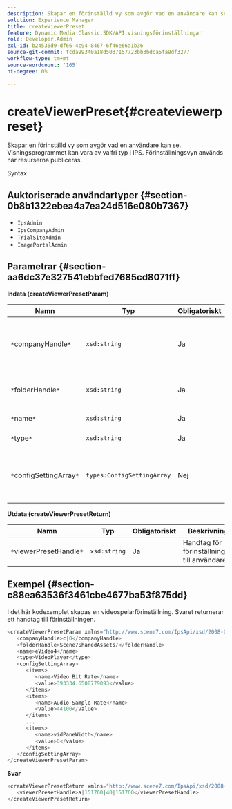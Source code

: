 ```yaml
---
description: Skapar en förinställd vy som avgör vad en användare kan se. Visningsprogrammet kan vara av valfri typ i IPS. Förinställningsvyn används när resurserna publiceras.
solution: Experience Manager
title: createViewerPreset
feature: Dynamic Media Classic,SDK/API,visningsförinställningar
role: Developer,Admin
exl-id: b24536d9-df66-4c94-8467-6f46e66a1b36
source-git-commit: fcda99340a18d5037157723bb3bdca5fa9df3277
workflow-type: tm+mt
source-wordcount: '165'
ht-degree: 0%

---
```


# createViewerPreset{#createviewerpreset}

Skapar en förinställd vy som avgör vad en användare kan se. Visningsprogrammet kan vara av valfri typ i IPS. Förinställningsvyn används när resurserna publiceras.

Syntax

## Auktoriserade användartyper {#section-0b8b1322ebea4a7ea24d516e080b7367}

* `IpsAdmin`
* `IpsCompanyAdmin`
* `TrialSiteAdmin`
* `ImagePortalAdmin`

## Parametrar {#section-aa6dc37e327541ebbfed7685cd8071ff}

**Indata (createViewerPresetParam)**

| Namn | Typ | Obligatoriskt | Beskrivning |
|---|---|---|---|
| `*`companyHandle`*` | `xsd:string` | Ja | Handtaget för det företag som innehåller visningsprogrammets förinställningar och resurser. |
| `*`folderHandle`*` | `xsd:string` | Ja | Hanteringen av mappen som innehåller resurserna. |
| `*`name`*` | `xsd:string` | Ja | Namn på visningsprogram. |
| `*`type`*` | `xsd:string` | Ja | Typ av visningsprogram. |
| `*`configSettingArray`*` | `types:ConfigSettingArray` | Nej | En array som innehåller namn, värden och handtag för bilder som du använder förinställningar på. |

**Utdata (createViewerPresetReturn)**

| Namn | Typ | Obligatoriskt | Beskrivning |
|---|---|---|---|
| `*`viewerPresetHandle`*` | `xsd:string` | Ja | Handtag för förinställningen till användaren. |

## Exempel {#section-c88ea63536f3461cbe4677ba53f875dd}

I det här kodexemplet skapas en videospelarförinställning. Svaret returnerar ett handtag till förinställningen.

```java
<createViewerPresetParam xmlns="http://www.scene7.com/IpsApi/xsd/2008-01-15">
   <companyHandle>c|0</companyHandle>
   <folderHandle>Scene7SharedAssets/</folderHandle>
   <name>eVideo4</name>
   <type>VideoPlayer</type>
   <configSettingArray>
      <items>
         <name>Video Bit Rate</name>
         <value>393334.6508779093</value>
      </items>
      <items>
         <name>Audio Sample Rate</name>
         <value>44100</value>
      </items>
      ...
      <items>
         <name>vidPaneWidth</name>
         <value>0</value>
      </items>
   </configSettingArray>
</createViewerPresetParam>
```

**Svar**

```java
<createViewerPresetReturn xmlns="http://www.scene7.com/IpsApi/xsd/2008-01-15">
   <viewerPresetHandle>a|151760|40|151760</viewerPresetHandle>
</createViewerPresetReturn>
```
